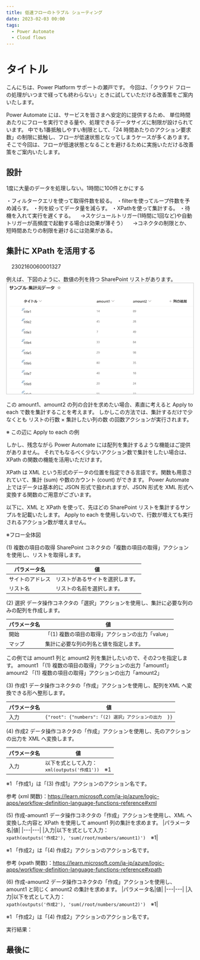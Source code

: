 ```yaml
---
title: 低速フローのトラブル シューティング
date: 2023-02-03 00:00
tags:
  - Power Automate
  - Cloud flows
---
```


# タイトル

こんにちは、Power Platform サポートの瀬戸です。
今回は、「クラウド フローの処理がいつまで経っても終わらない」ときに試していただける改善策をご案内いたします。

<!-- more -->

Power Automate には、サービスを皆さまへ安定的に提供するため、
単位時間あたりにフローを実行できる量や、処理できるデータサイズに制限が設けられています。
中でも1番抵触しやすい制限として、「24 時間あたりのアクション要求数」の制限に抵触し、フローが低速状態となってしまうケースが多くあります。
そこで今回は、フローが低速状態となることを避けるために実施いただける改善策をご案内いたします。



## 設計
1度に大量のデータを処理しない。1時間に100件とかにする



・フィルタークエリを使って取得件数を絞る。
・filterを使ってループ件数を予め減らす。
・列を絞ってデータ量を減らす。
・XPathを使って集計する。
・待機を入れて実行を遅くする。
　→スケジュールトリガー(1時間に1回など)や自動トリガーが高頻度で起動する場合は効果が薄そう）
　→コネクタの制限とか、短時間あたりの制限を避けるには効果がある。

## 集計に XPath を活用する
　2302160060001327

例えば、下図のように、数値の列を持つ SharePoint リストがあります。
![](troubleshoot-throttling-flow/image01.png)

この amount1、amount2 の列の合計を求めたい場合、素直に考えると Apply to each で数を集計することを考えます。
しかしこの方法では、集計するだけで少なくとも リストの行数 × 集計したい列の数 の回数アクションが実行されます。

※ この辺に Apply to each の例

しかし、残念ながら Power Automate には配列を集計するような機能はご提供がありません。
それでもなるべく少ないアクション数で集計をしたい場合は、XPath の関数の機能を活用いただけます。

XPath は XML という形式のデータの位置を指定できる言語です。関数も用意されていて、集計 (sum) や数のカウント (count) ができます。
Power Automate 上ではデータは基本的に JSON 形式で扱われますが、JSON 形式を XML 形式へ変換する関数のご用意がございます。

以下に、XML と XPath を使って、先ほどの SharePoint リストを集計するサンプルを記載いたします。
Apply to each を使用しないので、行数が増えても実行されるアクション数が増えません。

※フロー全体図

(1) 複数の項目の取得
SharePoint コネクタの「複数の項目の取得」アクションを使用し、リストを取得します。

|パラメータ名|値|
|---|---|
|サイトのアドレス|リストがあるサイトを選択します。|
|リスト名|リストの名前を選択します。|

(2) 選択
データ操作コネクタの「選択」アクションを使用し、集計に必要な列のみの配列を作成します。

|パラメータ名|値|
|---|---|
|開始|「(1) 複数の項目の取得」アクションの出力「value」|
|マップ|集計に必要な列の列名と値を指定します。|

この例では amount1 列と amount2 列を集計したいので、その2つを指定します。
	amount1	「(1) 複数の項目の取得」アクションの出力「amount1」
	amount2	「(1) 複数の項目の取得」アクションの出力「amount2」

(3) 作成1
データ操作コネクタの「作成」アクションを使用し、配列をXML へ変換できる形へ整形します。

|パラメータ名|値|
|---|---|
|入力|`{"root": {"numbers":「(2) 選択」アクションの出力  }}`|

(4) 作成2
データ操作コネクタの「作成」アクションを使用し、先のアクションの出力を XML へ変換します。

|パラメータ名|値|
|---|---|
|入力|以下を式として入力：<br>`xml(outputs('作成1'))`　※1|

※1 「作成1」は「(3) 作成1」アクションのアクション名です。

参考 (xml 関数)：https://learn.microsoft.com/ja-jp/azure/logic-apps/workflow-definition-language-functions-reference#xml

(5) 作成-amount1
データ操作コネクタの「作成」アクションを使用し、XML へ変換した内容と XPath を使用して amount1 列の集計を求めます。
|パラメータ名|値|
|---|---|
|入力|以下を式として入力：<br>`xpath(outputs('作成2'), 'sum(/root/numbers/amount1)')`　※1|

※1 「作成2」は「(4) 作成2」アクションのアクション名です。

参考 (xpath 関数)：https://learn.microsoft.com/ja-jp/azure/logic-apps/workflow-definition-language-functions-reference#xpath

(6) 作成-amount2
データ操作コネクタの「作成」アクションを使用し、amount1 と同じく amount2 の集計を求めます。
|パラメータ名|値|
|---|---|
|入力|以下を式として入力：<br>`xpath(outputs('作成2'), 'sum(/root/numbers/amount2)')`　※1|

※1 「作成2」は「(4) 作成2」アクションのアクション名です。

実行結果：





## 最後に
